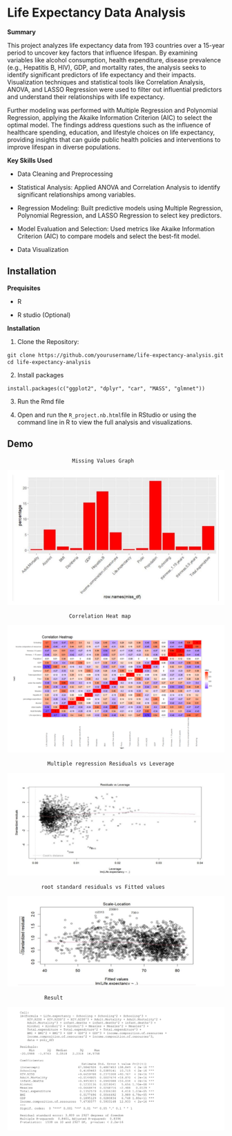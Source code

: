 
# Life Expectancy Data Analysis

**Summary**

This project analyzes life expectancy data from 193 countries over a 15-year period to uncover key factors that influence lifespan. By examining variables like alcohol consumption, health expenditure, disease prevalence (e.g., Hepatitis B, HIV), GDP, and mortality rates, the analysis seeks to identify significant predictors of life expectancy and their impacts. Visualization techniques and statistical tools like Correlation Analysis, ANOVA, and LASSO Regression were used to filter out influential predictors and understand their relationships with life expectancy.

Further modeling was performed with Multiple Regression and Polynomial Regression, applying the Akaike Information Criterion (AIC) to select the optimal model. The findings address questions such as the influence of healthcare spending, education, and lifestyle choices on life expectancy, providing insights that can guide public health policies and interventions to improve lifespan in diverse populations.

**Key Skills Used**

* Data Cleaning and Preprocessing
    
* Statistical Analysis: Applied ANOVA and Correlation Analysis to identify significant relationships among variables.
    
* Regression Modeling: Built predictive models using Multiple Regression, Polynomial Regression, and LASSO Regression to select key predictors.

* Model Evaluation and Selection: Used metrics like Akaike Information Criterion (AIC) to compare models and select the best-fit model.

* Data Visualization
    


## Installation

**Prequisites**

* R

* R studio (Optional)


**Installation** 

1. Clone the Repository: 

```
git clone https://github.com/yourusername/life-expectancy-analysis.git
cd life-expectancy-analysis

```

2. Install packages

```
install.packages(c("ggplot2", "dplyr", "car", "MASS", "glmnet"))

```
3. Run the Rmd file 

4.  Open and run the ```R_project.nb.html```file in RStudio or using the command line in R to view the full analysis and visualizations.


## Demo


                         Missing Values Graph 

![Linear regression](Demo_1.png)

                        Correlation Heat map

![Linear regression](Demo_2.png)
                
                 Multiple regression Residuals vs Leverage

![Linear regression](Demo_3.png)

               root standard residuals vs Fitted values

![Linear regression](Demo_4.png)

                Result

![Linear regression](Demo_5.png)





